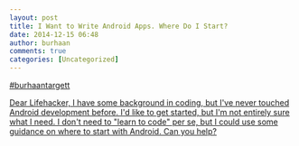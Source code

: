 ```yaml
---
layout: post
title: I Want to Write Android Apps. Where Do I Start?
date: 2014-12-15 06:48
author: burhaan
comments: true
categories: [Uncategorized]
---
```

<a rel="nofollow" class="ot-hashtag" href="https://plus.google.com/s/%23burhaantargett">#burhaantargett</a>﻿<p class='wdgpo_gplus_attachment wdgpo_gplus_article_attachment'><a class='wdgpo_gplus_article_attachment_link' href='http://lifehacker.com/i-want-to-write-android-apps-where-do-i-start-1643818268'>Dear Lifehacker, I have some background in coding, but I've never touched Android development before. I'd like to get started, but I'm not entirely sure what I need. I don't need to "learn to code" per se, but I could use some guidance on where to start with Android. Can you help?</a></p>
